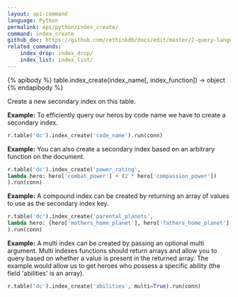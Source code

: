 ```yaml
---
layout: api-command 
language: Python
permalink: api/python/index_create/
command: index_create
github_doc: https://github.com/rethinkdb/docs/edit/master/2-query-language/api/python/manipulating-tables/index_create.md
related_commands:
    index_drop: index_drop/
    index_list: index_list/
---
```


{% apibody %}
table.index_create(index_name[, index_function]) → object
{% endapibody %}

Create a new secondary index on this table.

__Example:__ To efficiently query our heros by code name we have to create a secondary
index.

```py
r.table('dc').index_create('code_name').run(conn)
```


__Example:__ You can also create a secondary index based on an arbitrary function on the document.

```py
r.table('dc').index_create('power_rating',
lambda hero: hero['combat_power'] + (2 * hero['compassion_power'])
).run(conn)
```


__Example:__ A compound index can be created by returning an array of values to use as
the secondary index key.

```py
r.table('dc').index_create('parental_planets',
lambda hero: [hero['mothers_home_planet'], hero['fathers_home_planet']]
).run(conn)
```


__Example:__ A multi index can be created by passing an optional multi argument. Multi
indexes functions should return arrays and allow you to query based on whether a value
is present in the returned array. The example would allow us to get heroes who possess a
specific ability (the field 'abilities' is an array).

```py
r.table('dc').index_create('abilities', multi=True).run(conn)
```

